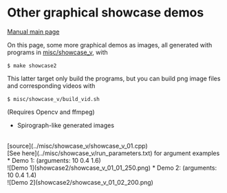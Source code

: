 # Other graphical showcase demos

[Manual main page](homog2d_manual.md)

On this page, some more graphical demos as images, all generated with programs in
[misc/showcase_v](../misc/showcase_v), with
```
$ make showcase2
```

This latter target only build the programs, but you can build png image files and corresponding videos with
```
$ misc/showcase_v/build_vid.sh
```
(Requires Opencv and ffmpeg)


* Spirograph-like generated images
<br>
[source](../misc/showcase_v/showcase_v_01.cpp)
<br>
[See here](../misc/showcase_v/run_parameters.txt) for argument examples
<br>
    * Demo 1: (arguments: 10 0.4 1.6) <br> ![Demo 1](showcase2/showcase_v_01_01_250.png)
    * Demo 2: (arguments: 10 0.4 1.4) <br> ![Demo 2](showcase2/showcase_v_01_02_200.png)
